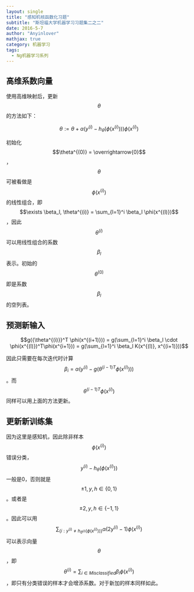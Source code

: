 ```yaml
---
layout: single
title: "感知机核函数化习题"
subtitle: "斯坦福大学机器学习习题集二之二"
date: 2016-5-7
author: "Anyinlover"
mathjax: true
category: 机器学习
tags:
  - Ng机器学习系列
---
```


## 高维系数向量
使用高维映射后，更新$$\theta$$的方法如下：

$$ \theta := \theta + \alpha(y^{(i)} - h_\theta(\phi(x^{(i)})))\phi(x^{(i)})$$

初始化$$\theta^{(0)} = \overrightarrow{0}$$，$$\theta$$可被看做是$$\phi(x^{(i)})$$的线性组合，即$$\exists \beta_l, \theta^{(i)} = \sum_{l=1}^i \beta_l \phi(x^{(l)})$$，因此$$\theta^{(i)}$$可以用线性组合的系数$$\beta_l$$表示。初始的$$\theta^{(0)}$$即是系数$$\beta_l$$的空列表。

## 预测新输入

$$g({\theta^{(i)}}^T \phi(x^{(i+1)})) = g(\sum_{l=1}^i \beta_l \cdot \phi(x^{(l)})^T\phi(x^{i+1})) = g(\sum_{l=1}^i \beta_l K(x^{(l)}, x^{(i+1)}))$$

因此只需要在每次迭代时计算$$\beta_i = \alpha(y^{(i)} - g({\theta^{(i-1)}}^T \phi(x^{(i)})))$$。而$${\theta^{(i-1)}}^T \phi(x^{(i)})$$同样可以用上面的方法更新。

## 更新新训练集

因为这里是感知机，因此除非样本$$\phi(x^{(i)})$$错误分类，$$y^{(i)} - h_\theta(\phi(x^{(i)}))$$一般是0，否则就是$$\pm 1, y,h \in \{ 0,1\}$$。或者是$$\pm 2, y,h \in \{-1,1\}$$。因此可以用$$\sum_{\{i:y^{(i)} \neq h_{\theta^{(i)}}(\phi(x^{(i)}))\}} \alpha(2y^{(i)}-1)\phi(x^{(i)})$$可以表示向量$$\theta$$，即$$\theta^{(i)}=\sum_{i \in Misclassified} \beta_i \phi(x^{(i)})$$，即只有分类错误的样本才会增添系数。对于新加的样本同样如此。
